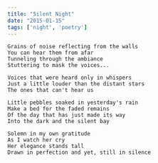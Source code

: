 ```yaml
---
title: "Silent Night"
date: "2015-01-15"
tags: ['night', 'poetry']
---
```

    Grains of noise reflecting from the walls
    You can hear them from afar
    Tunneling through the ambiance
    Stuttering to mask the voices...

    Voices that were heard only in whispers
    Just a little louder than the distant stars
    The ones that can't hear us

    Little pebbles soaked in yesterday's rain
    Make a bed for the faded remains
    Of the day that has just made its way
    Into the dark and the silent bay

    Solemn in my own gratitude
    As I watch her cry
    Her elegance stands tall
    Drawn in perfection and yet, still in silence
